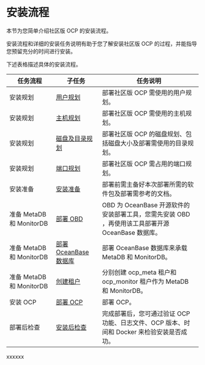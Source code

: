 安装流程 
=========================

本节为您简单介绍社区版 OCP 的安装流程。

安装流程和详细的安装任务说明有助于您了解安装社区版 OCP 的过程，并能指导您预留充分的时间进行安装。

下述表格描述具体的安装流程。


|         任务流程          |                               子任务                               |                               任务说明                               |
|-----------------------|-----------------------------------------------------------------|------------------------------------------------------------------|
| 安装规划                  | [用户规划](3.installation-planning/1.user-planning.md)             | 部署社区版 OCP 需使用的用户规划。                                              |
| 安装规划                  | [主机规划](3.installation-planning/2.host-planning.md)             | 部署社区版 OCP 需使用的主机规划。                                              |
| 安装规划                  | [磁盘及目录规划](3.installation-planning/3.disk-and-directory-management.md)          | 部署社区版 OCP 的磁盘规划、包括磁盘大小及部署需使用的目录规划。                               |
| 安装规划                  | [端口规划](3.installation-planning/4.port-planning.md)             | 部署社区版 OCP 需占用的端口规划。                                              |
| 安装准备                  | [安装准备](../2.deployment-guide/4.installation-preparation.md)             | 部署前需主备好本次部署所需的软件包及部署需参考的文档。                                      |
| 准备 MetaDB 和 MonitorDB | [部署 OBD](5.prepare-metadb-and-monitordb/1.deploy-obd.md)           | OBD 为 OceanBase 开源软件的安装部署工具，您需先安装 OBD ，再使用该工具部署开源 OceanBase 数据库。 |
| 准备 MetaDB 和 MonitorDB | [部署 OceanBase 数据库](5.prepare-metadb-and-monitordb/2.deploy-the-oceanbase-database.md) | 部署 OceanBase 数据库来承载 MetaDB 和 MonitorDB。                          |
| 准备 MetaDB 和 MonitorDB | [创建租户](5.prepare-metadb-and-monitordb/3.deploy-create-a-tenant.md)             | 分别创建 ocp_meta 租户和 ocp_monitor 租户作为 MetaDB       和 MonitorDB。     |
| 安装 OCP                | [部署 OCP](../2.deployment-guide/6.deploy-ocp.md)           | 部署 OCP。                                                          |
| 部署后检查                 | [安装后检查](../2.deployment-guide/7.check-after-installation.md)            | 完成部署后，您可通过验证 OCP 功能、日志文件、OCP 版本、时间和 Docker 来检验安装是否成功。            |
xxxxxx


